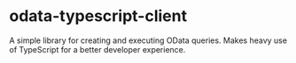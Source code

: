 # odata-typescript-client
A simple library for creating and executing OData queries. Makes heavy use of TypeScript for a better developer experience.

